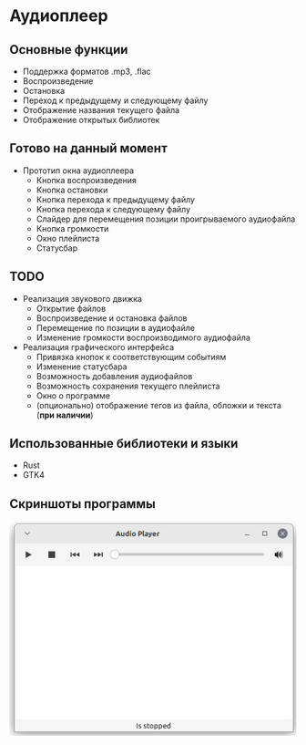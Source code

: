 # Аудиоплеер

## Основные функции
* Поддержка форматов .mp3, .flac
* Воспроизведение
* Остановка
* Переход к предыдущему и следующему файлу
* Отображение названия текущего файла
* Отображение открытых библиотек

## Готово на данный момент
* Прототип окна аудиоплеера
  * Кнопка воспроизведения
  * Кнопка остановки
  * Кнопка перехода к предыдущему файлу
  * Кнопка перехода к следующему файлу
  * Слайдер для перемещения позиции проигрываемого аудиофайла
  * Кнопка громкости
  * Окно плейлиста
  * Статусбар
  
## TODO
* Реализация звукового движка
  * Открытие файлов
  * Воспроизведение и остановка файлов
  * Перемещение по позиции в аудиофайле
  * Изменение громкости воспроизводимого аудиофайла
* Реализация графического интерфейса
  * Привязка кнопок к соответствующим событиям
  * Изменение статусбара
  * Возможность добавления аудиофайлов
  * Возможность сохранения текущего плейлиста
  * Окно о программе
  * (опционально) отображение тегов из файла, обложки и текста (__при наличии__)

## Использованные библиотеки и языки
* Rust
* GTK4

## Скриншоты программы
![v0.0.1](./screens/AudioPlayer_v.0.0.1.png)
